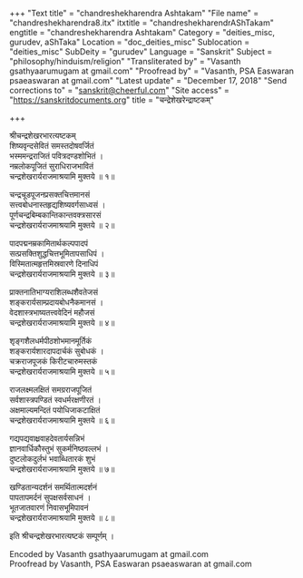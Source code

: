 +++
"Text title" = "chandreshekharendra Ashtakam"
"File name" = "chandreshekharendra8.itx"
itxtitle = "chandreshekharendrAShTakam"
engtitle = "chandreshekharendra Ashtakam"
Category = "deities_misc, gurudev, aShTaka"
Location = "doc_deities_misc"
Sublocation = "deities_misc"
SubDeity = "gurudev"
Language = "Sanskrit"
Subject = "philosophy/hinduism/religion"
"Transliterated by" = "Vasanth gsathyaarumugam at gmail.com"
"Proofread by" = "Vasanth, PSA Easwaran psaeaswaran at gmail.com"
"Latest update" = "December 17, 2018"
"Send corrections to" = "sanskrit@cheerful.com"
"Site access" = "https://sanskritdocuments.org"
title = "चन्द्रेशेखरेन्द्राष्टकम्"

+++
  
 श्रीचन्द्रशेखरभारत्यष्टकम्   
शिष्यवृन्दसेवितं समस्तदोषवर्जितं  
     भस्ममन्द्रराजितं पवित्रदण्डशोभितं ।  
नम्रलोकपूजितं सुराधिराजभावितं  
     चन्द्रशेखरार्यराजमाश्रयामि मुक्तये ॥ १॥  
  
चन्द्रचूडपूजनप्रसक्तचित्तमानसं  
     सत्त्वबोधनास्तहृद्यशिष्यवर्गसाध्वसं ।  
पूर्णचन्द्रबिम्बकान्तिकान्तवक्त्रसारसं  
     चन्द्रशेखरार्यराजमाश्रयामि मुक्तये ॥ २॥  
  
पादपद्मनम्रकामितार्थकल्पपादपं  
     सत्प्रसक्तिशुद्धचित्तभूमितापसाधिपं ।  
विस्मितात्महृत्तमिस्रवारणे दिनाधिपं  
     चन्द्रशेखरार्यराजमाश्रयामि मुक्तये ॥ ३॥  
  
प्राक्तनातिभाग्यराशिलब्धशैवतेजसं  
     शङ्करार्यसाम्प्रदायबोधनैकमानसं ।  
वेदशास्त्रभाष्यतत्त्ववेदिनं महौजसं  
     चन्द्रशेखरार्यराजमाश्रयामि मुक्तये ॥ ४॥  
  
शृङ्गशैलधर्मपीठशोभमानमूर्तिकं  
     शङ्करार्यशारदापदार्चकं सुबोधकं ।  
चक्रराजपूजकं किरीटचारुमस्तकं  
     चन्द्रशेखरार्यराजमाश्रयामि मुक्तये ॥ ५॥  
  
राजलक्ष्मलक्षितं समग्रराजपूजितं  
     सर्वशास्त्रपण्डितं स्वधर्मरक्षणीरतं ।  
अक्षमाल्यमन्दितं पयोधिजाकटाक्षितं  
     चन्द्रशेखरार्यराजमाश्रयामि मुक्तये ॥ ६॥  
  
गद्यपद्यवाक्ष्रवाहदेवतार्यसन्निभं  
     ज्ञानवार्धिकौस्तुभं सुकर्मनिष्ठवल्लभं ।  
दुष्टलोकदुर्लभं भवाब्धितारकं शुभं  
     चन्द्रशेखरार्यराजमाश्रयामि मुक्तये ॥ ७॥  
  
खण्डितान्यदर्शनं समर्थितात्मदर्शनं  
     पापतापमर्दनं सुपक्षसर्वसाधनं ।  
भूतजातवारणं निवासभूमिपावनं  
     चन्द्रशेखरार्यराजमाश्रयामि मुक्तये ॥ ८॥  
  
इति श्रीचन्द्रशेखरभारत्यष्टकं सम्पूर्णम् ।  
  
  
Encoded by Vasanth gsathyaarumugam at gmail.com  
Proofread by Vasanth, PSA Easwaran psaeaswaran at gmail.com  
  
